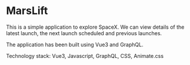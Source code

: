 # MarsLift
This is a simple application to explore SpaceX. We can view details of the latest launch, the next launch scheduled and previous launches. 

The application has been built using Vue3 and GraphQL. 

Technology stack: Vue3, Javascript, GraphQL, CSS, Animate.css